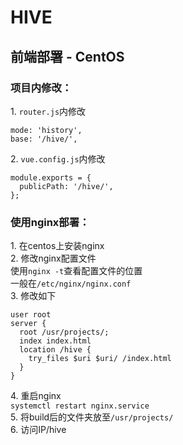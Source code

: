 # HIVE
## 前端部署 - CentOS
### 项目内修改：
1\. `router.js`内修改  
```
mode: 'history',
base: '/hive/',
```  
2\. `vue.config.js`内修改  
```
module.exports = {
  publicPath: '/hive/',
};
```
### 使用nginx部署：
1\. 在centos上安装nginx  
2\. 修改nginx配置文件  
使用`nginx -t`查看配置文件的位置  
一般在`/etc/nginx/nginx.conf`  
3\. 修改如下
```
user root
server {
  root /usr/projects/;
  index index.html
  location /hive {
    try_files $uri $uri/ /index.html
  }
}
```
4\. 重启nginx  
`systemctl restart nginx.service`  
5\. 将build后的文件夹放至`/usr/projects/`  
6\. 访问IP/hive